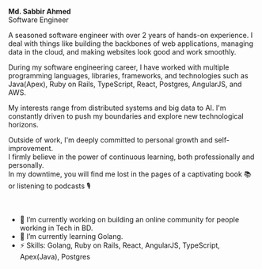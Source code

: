 <p>
  <b>Md. Sabbir Ahmed</b><br/>
  Software Engineer<br/>
</p>
<p align="left">
A seasoned software engineer with over 2 years of hands-on experience. I deal with things like building the backbones of web applications, managing data in the cloud, and making websites look good and work smoothly.

During my software engineering career, I have worked with multiple programming languages, libraries, frameworks, and technologies such as Java(Apex), Ruby on Rails, TypeScript, React, Postgres, AngularJS, and AWS.

My interests range from distributed systems and big data to AI. I'm constantly driven to push my boundaries and explore new technological horizons.

Outside of work, I'm deeply committed to personal growth and self-improvement.</br> 
I firmly believe in the power of continuous learning, both professionally and personally.<br/>
In my downtime, you will find me lost in the pages of a captivating book 📚 or listening to podcasts 🎙️
</p></br>

- 🔭 I’m currently working on building an online community for people working in Tech in BD.
- 🌱 I’m currently learning Golang.
- ⚡ Skills: Golang, Ruby on Rails, React, AngularJS, TypeScript, Apex(Java), Postgres

<!--
- 📫 How to reach me: [Linkedin](https://www.linkedin.com/in/sabbir96) &nbsp; [Facebook](https://www.facebook.com/sabbirahmedbadhon) &nbsp; [Portfolio](http://sabbir256.github.io)
 
- 🔭 I’m currently working on Deep Learning Models.
- 🌱 I’m currently learning Tensorflow for Machine Learning.
- 👯 I’m looking to collaborate on ML projects.
- 🤔 I’m looking for help with research funding.
- 💬 Ask me about topic related to my repos only.
Here are some ideas to get you started:

- 🔭 I’m currently working on ...
- 🌱 I’m currently learning ...
- 👯 I’m looking to collaborate on ...
- 🤔 I’m looking for help with ...
- 💬 Ask me about ...
- 📫 How to reach me: ...
- 😄 Pronouns: ...
- ⚡ Fun fact: ...
-->
